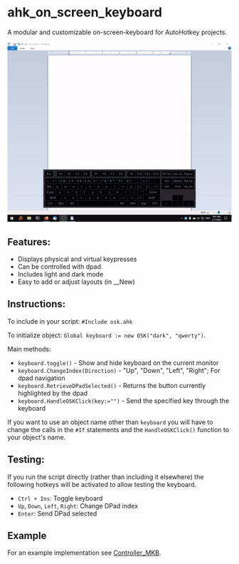 # ahk_on_screen_keyboard

A modular and customizable on-screen-keyboard for AutoHotkey projects.

![demonstration](./demonstration.gif)

## Features:
  * Displays physical and virtual keypresses
  * Can be controlled with dpad.
  * Includes light and dark mode
  * Easy to add or adjust layouts (in __New)

## Instructions:

To include in your script: `#Include osk.ahk`

To initialize object: `Global keyboard := new OSK("dark", "qwerty")`.

Main methods:
* `keyboard.toggle()` - Show and hide keyboard on the current monitor
* `keyboard.ChangeIndex(Direction)` - "Up", "Down", "Left", "Right"; For dpad navigation
* `keyboard.RetrieveDPadSelected()` - Returns the button currently highlighted by the dpad
* `keyboard.HandleOSKClick(key:="")` - Send the specified key through the keyboard

If you want to use an object name other than `keyboard` you will have to change the calls in the `#If` statements and the `HandleOSKClick()` function to your object's name.

## Testing:

If you run the script directly (rather than including it elsewhere) the following hotkeys will be activated to allow testing the keyboard.
* `Ctrl + Ins`: Toggle keyboard
* `Up`, `Down`, `Left`, `Right`: Change DPad index
* `Enter`: Send DPad selected

## Example

For an example implementation see [Controller_MKB](https://github.com/henrystern/controller_mkb).
